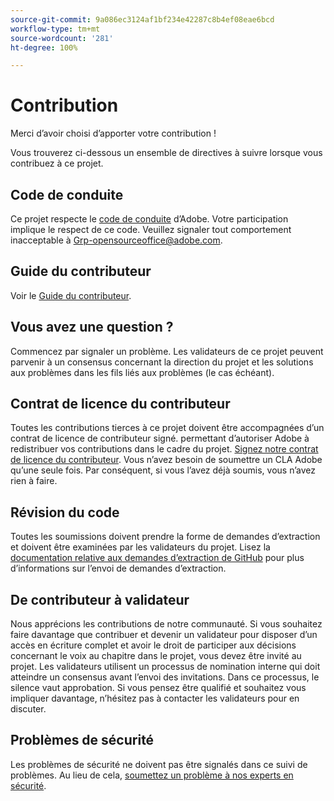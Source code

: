 ```yaml
---
source-git-commit: 9a086ec3124af1bf234e42287c8b4ef08eae6bcd
workflow-type: tm+mt
source-wordcount: '281'
ht-degree: 100%

---
```

# Contribution

Merci d’avoir choisi d’apporter votre contribution !

Vous trouverez ci-dessous un ensemble de directives à suivre lorsque vous contribuez à ce projet.

## Code de conduite

Ce projet respecte le [code de conduite](code-of-conduct.md) d’Adobe. Votre participation
implique le respect de ce code. Veuillez signaler tout comportement inacceptable à
[Grp-opensourceoffice@adobe.com](mailto:Grp-opensourceoffice@adobe.com).

## Guide du contributeur

Voir le [Guide du contributeur](https://experienceleague.adobe.com/docs/contributor/contributor-guide/introduction.html?lang=fr).

## Vous avez une question ?

Commencez par signaler un problème. Les validateurs de ce projet peuvent parvenir à un consensus concernant la direction du projet et les solutions aux problèmes dans les fils liés aux problèmes (le cas échéant).

## Contrat de licence du contributeur

Toutes les contributions tierces à ce projet doivent être accompagnées d’un contrat de licence de contributeur
signé. permettant d’autoriser Adobe à redistribuer vos contributions
dans le cadre du projet. [Signez notre contrat de licence du contributeur](http://opensource.adobe.com/cla.html). Vous n’avez besoin de soumettre un CLA Adobe qu’une seule fois. Par conséquent, si vous l’avez déjà soumis, vous n’avez rien à faire.

## Révision du code

Toutes les soumissions doivent prendre la forme de demandes d’extraction et doivent être examinées
par les validateurs du projet. Lisez la [documentation relative aux demandes d’extraction de GitHub](https://help.github.com/articles/about-pull-requests/) pour plus d’informations sur l’envoi de demandes d’extraction.

<!--
Lastly, please follow the [pull request template](PULL_REQUEST_TEMPLATE.md) when
submitting a pull request!
-->

## De contributeur à validateur

Nous apprécions les contributions de notre communauté. Si vous souhaitez faire davantage que contribuer et devenir un validateur pour disposer d’un accès en écriture complet et avoir le droit de participer aux décisions concernant le voix au chapitre dans le projet, vous devez
être invité au projet. Les validateurs utilisent un processus de nomination
interne qui doit atteindre un consensus avant l’envoi des invitations. Dans ce processus, le silence vaut approbation. Si vous pensez être qualifié et souhaitez vous impliquer davantage,
n’hésitez pas à contacter les validateurs pour en discuter.

## Problèmes de sécurité

Les problèmes de sécurité ne doivent pas être signalés dans ce suivi de problèmes. Au lieu de cela, [soumettez un problème à nos experts en sécurité](https://helpx.adobe.com/fr/security/alertus.html).
